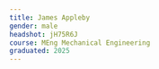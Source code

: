 ```yaml
---
title: James Appleby
gender: male
headshot: jH75R6J
course: MEng Mechanical Engineering
graduated: 2025
---
```

